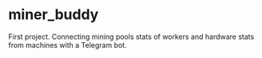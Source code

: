 # miner_buddy
First project. Connecting mining pools stats of workers and hardware stats from machines with a Telegram bot.
